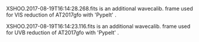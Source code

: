 XSHOO.2017-08-19T16:14:28.268.fits is an additional wavecalib. frame used for VIS reduction of AT2017gfo with 'PypeIt' .

XSHOO.2017-08-19T16:14:23.116.fits is an additional wavecalib. frame used for UVB reduction of AT2017gfo with 'PypeIt' .
